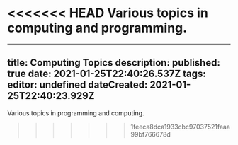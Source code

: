 <<<<<<< HEAD
Various topics in computing and programming.
=======
---
title: Computing Topics
description: 
published: true
date: 2021-01-25T22:40:26.537Z
tags: 
editor: undefined
dateCreated: 2021-01-25T22:40:23.929Z
---

Various topics in programming and computing.
>>>>>>> 1feeca8dca1933cbc97037521faaa99bf766678d
